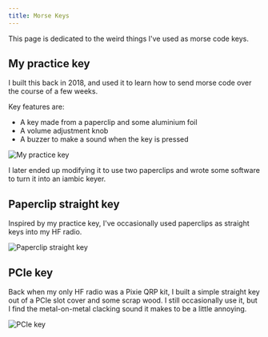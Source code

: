 ```yaml
---
title: Morse Keys
---
```


This page is dedicated to the weird things I've used as morse code keys.

## My practice key

I built this back in 2018, and used it to learn how to send morse code over the course of a few weeks.

Key features are:

- A key made from a paperclip and some aluminium foil
- A volume adjustment knob
- A buzzer to make a sound when the key is pressed

![My practice key](/images/hobbies/radio/keys/practice-key.jpg)

I later ended up modifying it to use two paperclips and wrote some software to turn it into an iambic keyer.

## Paperclip straight key

Inspired by my practice key, I've occasionally used paperclips as straight keys into my HF radio.

![Paperclip straight key](/images/hobbies/radio/keys/paperclip-straight.jpg)

## PCIe key

Back when my only HF radio was a Pixie QRP kit, I built a simple straight key out of a PCIe slot cover and some scrap wood. I still occasionally use it, but I find the metal-on-metal clacking sound it makes to be a little annoying.

![PCIe key](/images/hobbies/radio/keys/pcie-key.jpg)
